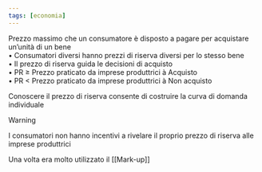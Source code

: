 ```yaml
---
tags: [economia]
---
```

Prezzo massimo che un consumatore è disposto a pagare per acquistare un’unità di un bene  
	• Consumatori diversi hanno prezzi di riserva diversi per lo stesso bene  
	• Il prezzo di riserva guida le decisioni di acquisto  
		• PR $\geq$ Prezzo praticato da imprese produttrici à Acquisto  
		• PR < Prezzo praticato da imprese produttrici à Non acquisto  
		
Conoscere il prezzo di riserva consente di costruire la curva di domanda individuale  

>[!warning]
>I consumatori non hanno incentivi a rivelare il proprio prezzo di riserva alle imprese produttrici

Una volta era molto utilizzato il [[Mark-up]]